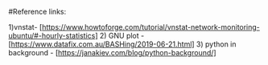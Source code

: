 #Reference links:

1)vnstat- [https://www.howtoforge.com/tutorial/vnstat-network-monitoring-ubuntu/#-hourly-statistics]
2) GNU plot - [https://www.datafix.com.au/BASHing/2019-06-21.html]
3) python in background - [https://janakiev.com/blog/python-background/]
